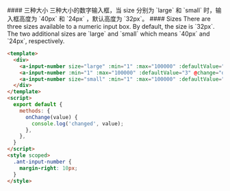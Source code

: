 <cn>
#### 三种大小
三种大小的数字输入框，当 size 分别为 `large` 和 `small` 时，输入框高度为 `40px` 和 `24px` ，默认高度为 `32px`。
</cn>

<us>
#### Sizes
There are three sizes available to a numeric input box. By default, the size is `32px`. The two additional sizes are `large` and `small` which means `40px` and `24px`, respectively.
</us>

```html
<template>
  <div>
    <a-input-number size="large" :min="1" :max="100000" :defaultValue="3" @change="onChange" />
    <a-input-number :min="1" :max="100000" :defaultValue="3" @change="onChange" />
    <a-input-number size="small" :min="1" :max="100000" :defaultValue="3" @change="onChange" />
  </div>
</template>
<script>
  export default {
    methods: {
      onChange(value) {
        console.log('changed', value);
      },
    },
  }
</script>
<style scoped>
  .ant-input-number {
    margin-right: 10px;
  }
</style>
```



